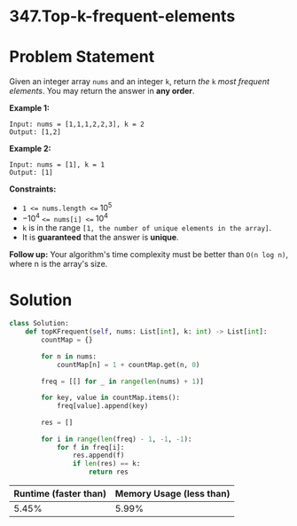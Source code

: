 # 347.Top-k-frequent-elements

# Problem Statement

Given an integer array `nums` and an integer `k`, return *the* `k` *most frequent elements*. You may return the answer in **any order**.

**Example 1:**

```other
Input: nums = [1,1,1,2,2,3], k = 2
Output: [1,2]
```

**Example 2:**

```other
Input: nums = [1], k = 1
Output: [1]
```

**Constraints:**

- `1 <= nums.length <=` $10^5$
- $-10^4$ `<= nums[i] <=` $10^4$
- `k` is in the range `[1, the number of unique elements in the array]`.
- It is **guaranteed** that the answer is **unique**.

**Follow up:** Your algorithm's time complexity must be better than `O(n log n)`, where n is the array's size.

# Solution

```python
class Solution:
    def topKFrequent(self, nums: List[int], k: int) -> List[int]:
        countMap = {}
        
        for n in nums:
            countMap[n] = 1 + countMap.get(n, 0)
        
        freq = [[] for _ in range(len(nums) + 1)]
        
        for key, value in countMap.items():
            freq[value].append(key)
        
        res = []
        
        for i in range(len(freq) - 1, -1, -1):
            for f in freq[i]:
                res.append(f)
                if len(res) == k:
                    return res
```

| **Runtime (faster than)** | **Memory Usage (less than)** |
| ------------------------- | ---------------------------- |
| 5.45%                     | 5.99%                        |

